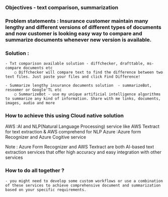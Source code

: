 ### Objectives - text comparison, summarization   

### Problem statements :  Insurance customer maintain many lengthy and different versions of different types of documents  and now customer is looking easy way to compare and summarize documents whenever new version is available.   

### Solution : 
	- Txt comparison available solution - diffchecker, drafttable, ms-compare documents etc 
		○ Diffchecker will compare text to find the difference between two text files. Just paste your files and click Find Difference!

	- Summarize lengthy insurance documents solution  - summarizeBot, resoomer or Google'TL etc  
		○ SummarizeBot - use my unique artificial intelligence algorithms to summarize any kind of information. Share with me links, documents, images, audio and more 

### How to achieve this using Cloud native solution 

AWS :AI and NLP(Natural Language Processing) service like AWS Textract for text extraction & AWS comprehend for NLP
Azure :Azure form Recognizer and Azure Cogitive service 

Note : Azure Form Recognizer and AWS Textract are both AI-based text extraction services that offer high accuracy and easy integration with other services

### How to do all together ?

	- you might need to develop some custom workflows or use a combination of these services to achieve comprehensive document and summarization based on your specific requirements.
